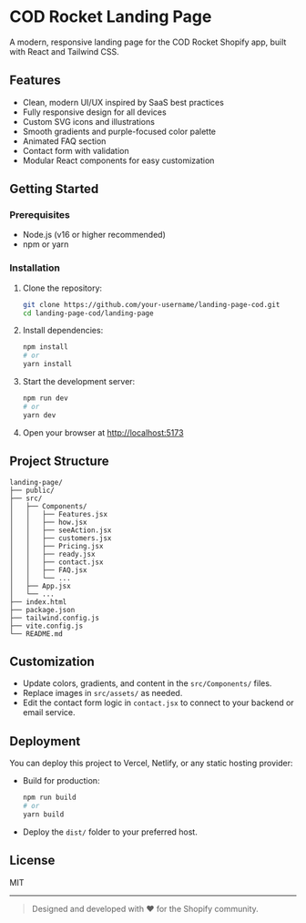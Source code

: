 # COD Rocket Landing Page

A modern, responsive landing page for the COD Rocket Shopify app, built with React and Tailwind CSS.

## Features

- Clean, modern UI/UX inspired by SaaS best practices
- Fully responsive design for all devices
- Custom SVG icons and illustrations
- Smooth gradients and purple-focused color palette
- Animated FAQ section
- Contact form with validation
- Modular React components for easy customization

## Getting Started

### Prerequisites

- Node.js (v16 or higher recommended)
- npm or yarn

### Installation

1. Clone the repository:
   ```bash
   git clone https://github.com/your-username/landing-page-cod.git
   cd landing-page-cod/landing-page
   ```
2. Install dependencies:
   ```bash
   npm install
   # or
   yarn install
   ```
3. Start the development server:
   ```bash
   npm run dev
   # or
   yarn dev
   ```
4. Open your browser at [http://localhost:5173](http://localhost:5173)

## Project Structure

```
landing-page/
├── public/
├── src/
│   ├── Components/
│   │   ├── Features.jsx
│   │   ├── how.jsx
│   │   ├── seeAction.jsx
│   │   ├── customers.jsx
│   │   ├── Pricing.jsx
│   │   ├── ready.jsx
│   │   ├── contact.jsx
│   │   ├── FAQ.jsx
│   │   └── ...
│   ├── App.jsx
│   └── ...
├── index.html
├── package.json
├── tailwind.config.js
├── vite.config.js
└── README.md
```

## Customization

- Update colors, gradients, and content in the `src/Components/` files.
- Replace images in `src/assets/` as needed.
- Edit the contact form logic in `contact.jsx` to connect to your backend or email service.

## Deployment

You can deploy this project to Vercel, Netlify, or any static hosting provider:

- Build for production:
  ```bash
  npm run build
  # or
  yarn build
  ```
- Deploy the `dist/` folder to your preferred host.

## License

MIT

---

> Designed and developed with ❤️ for the Shopify community.
